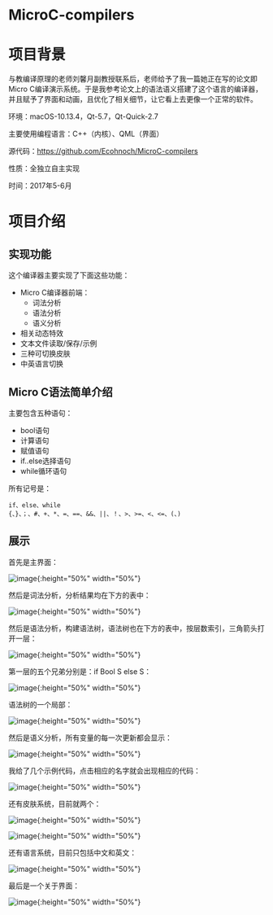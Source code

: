 # MicroC-compilers
# 项目背景

与教编译原理的老师刘馨月副教授联系后，老师给予了我一篇她正在写的论文即Micro C编译演示系统。于是我参考论文上的语法语义搭建了这个语言的编译器，并且赋予了界面和动画，且优化了相关细节，让它看上去更像一个正常的软件。

环境：macOS-10.13.4，Qt-5.7，Qt-Quick-2.7

主要使用编程语言：C++（内核）、QML（界面）

源代码：https://github.com/Ecohnoch/MicroC-compilers

性质：全独立自主实现

时间：2017年5-6月

# 项目介绍

## 实现功能

这个编译器主要实现了下面这些功能：

* Micro C编译器前端：
    * 词法分析
    * 语法分析
    * 语义分析
* 相关动态特效
* 文本文件读取/保存/示例
* 三种可切换皮肤
* 中英语言切换

## Micro C语法简单介绍

主要包含五种语句：

* bool语句
* 计算语句
* 赋值语句
* if..else选择语句
* while循环语句

所有记号是：

```
if、else、while
{、}、；、#、+、*、=、==、&&、||、！、>、>=、<、<=、(、)
```

## 展示

首先是主界面：

![image](http://www.ecohnoch.cn/img/mic1.png){:height="50%" width="50%"}

然后是词法分析，分析结果均在下方的表中：

![image](http://www.ecohnoch.cn/img/mic11.png){:height="50%" width="50%"}

然后是语法分析，构建语法树，语法树也在下方的表中，按层数索引，三角箭头打开一层：

![image](http://www.ecohnoch.cn/img/mic2.png){:height="50%" width="50%"}

第一层的五个兄弟分别是：if Bool S else S：

![image](http://www.ecohnoch.cn/img/mic6.png){:height="50%" width="50%"}

语法树的一个局部：

![image](http://www.ecohnoch.cn/img/mic7.png){:height="50%" width="50%"}

然后是语义分析，所有变量的每一次更新都会显示：

![image](http://www.ecohnoch.cn/img/mic3.png){:height="50%" width="50%"}

我给了几个示例代码，点击相应的名字就会出现相应的代码：

![image](http://www.ecohnoch.cn/img/mic8.png){:height="50%" width="50%"}

还有皮肤系统，目前就两个：

![image](http://www.ecohnoch.cn/img/mic4.png){:height="50%" width="50%"}

![image](http://www.ecohnoch.cn/img/mic5.png){:height="50%" width="50%"}

还有语言系统，目前只包括中文和英文：

![image](http://www.ecohnoch.cn/img/mic9.png){:height="50%" width="50%"}

最后是一个关于界面：

![image](http://www.ecohnoch.cn/img/mic10.png){:height="50%" width="50%"}
